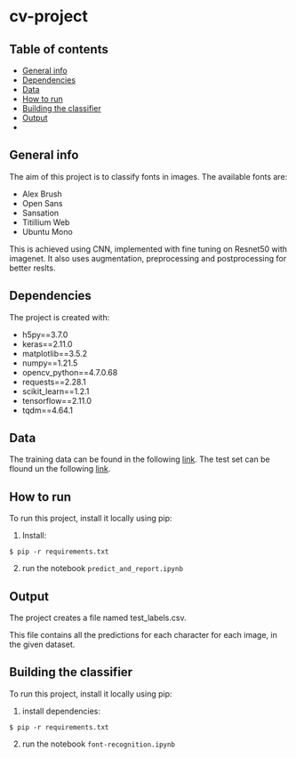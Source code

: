 # cv-project

## Table of contents
* [General info](#general-info)
* [Dependencies](#Dependencies)
* [Data](#Data)
* [How to run](#How-to-run)
* [Building the classifier](#Building-the-classifier)
* [Output](#Output)
* 
## General info
The aim of this project is to classify fonts in images. 
The available fonts are: 
* Alex Brush
* Open Sans
* Sansation
* Titillium Web
* Ubuntu Mono


This is achieved using CNN, implemented with fine tuning on Resnet50 with imagenet. It also uses augmentation, preprocessing and postprocessing for better reslts.
	
## Dependencies
The project is created with:
* h5py==3.7.0
* keras==2.11.0
* matplotlib==3.5.2
* numpy==1.21.5
* opencv_python==4.7.0.68
* requests==2.28.1
* scikit_learn==1.2.1
* tensorflow==2.11.0
* tqdm==4.64.1

## Data
The training data can be found in the following [link](https://drive.google.com/drive/folders/1jzHYpTwywUYA53nMGHVROSuVO14hEueq?usp=sharing). 
The test set can be flound un the following [link](https://drive.google.com/drive/folders/1hmPI7KaWcv-OLwJEQvMNjbOu9IhU_7CR?usp=sharing).
	
## How to run
To run this project, install it locally using pip:
1. Install:

```
$ pip -r requirements.txt
```
2. run the notebook ```predict_and_report.ipynb```

## Output
The project creates a file named test_labels.csv.

This file contains all the predictions for each character for each image, in the given dataset.

## Building the classifier
To run this project, install it locally using pip:
1. install dependencies:
```
$ pip -r requirements.txt
```
2. run the notebook ```font-recognition.ipynb```
